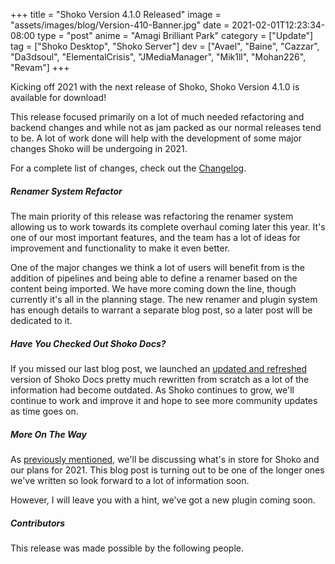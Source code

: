 +++
title = "Shoko Version 4.1.0 Released"
image = "assets/images/blog/Version-410-Banner.jpg"
date = 2021-02-01T12:23:34-08:00
type = "post"
anime = "Amagi Brilliant Park"
category = ["Update"]
tag = ["Shoko Desktop", "Shoko Server"]
dev = ["Avael", "Baine", "Cazzar", "Da3dsoul", "ElementalCrisis", "JMediaManager", "Mik1ll", "Mohan226", "Revam"]
+++

Kicking off 2021 with the next release of Shoko, Shoko Version 4.1.0 is available for download! 

This release focused primarily on a lot of much needed refactoring and backend changes and while not as jam packed as our normal releases tend to be. A lot of work done will help with the development of some major changes Shoko will be undergoing in 2021. 

For a complete list of changes, check out the [Changelog](https://docs.shokoanime.com/changelog/).

##### Renamer System Refactor

The main priority of this release was refactoring the renamer system allowing us to work towards its complete overhaul coming later this year. It's one of our most important features, and the team has a lot of ideas for improvement and functionality to make it even better. 

One of the major changes we think a lot of users will benefit from is the addition of pipelines and being able to define a renamer based on the content being imported. We have more coming down the line, though currently it's all in the planning stage. The new renamer and plugin system has enough details to warrant a separate blog post, so a later post will be dedicated to it.

##### Have You Checked Out Shoko Docs?

If you missed our last blog post, we launched an [updated and refreshed](https://shokoanime.com/blog/shoko-docs-refresh/) version of Shoko Docs pretty much rewritten from scratch as a lot of the information had become outdated. As Shoko continues to grow, we'll continue to work and improve it and hope to see more community updates as time goes on.

##### More On The Way

As [previously mentioned](https://shokoanime.com/blog/shoko-docs-refresh/), we'll be discussing what's in store for Shoko and our plans for 2021. This blog post is turning out to be one of the longer ones we've written so look forward to a lot of information soon. 

However, I will leave you with a hint, we've got a new plugin coming soon. 

##### Contributors

This release was made possible by the following people.